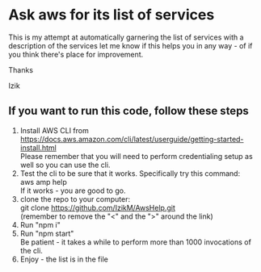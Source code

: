 # Ask aws for its list of services

This is my attempt at automatically garnering the list of services with a description of the services
let me know if this helps you in any way - of if you think there's place for improvement.

Thanks

Izik

## If you want to run this code, follow these steps

1. Install AWS CLI from <https://docs.aws.amazon.com/cli/latest/userguide/getting-started-install.html>  
   Please remember that you will need to perform credentialing setup as well so you can use the cli.
2. Test the cli to be sure that it works. Specifically try this command:  
   aws amp help  
   If it works - you are good to go.
3. clone the repo to your computer:  
   git clone <https://github.com/IzikM/AwsHelp.git>  
   (remember to remove the "<" and the ">" around the link)  
4. Run "npm i"
5. Run "npm start"  
   Be patient - it takes a while to perform more than 1000 invocations of the cli.
6. Enjoy - the list is in the file

